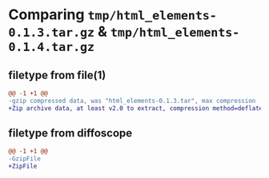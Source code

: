 # Comparing `tmp/html_elements-0.1.3.tar.gz` & `tmp/html_elements-0.1.4.tar.gz`

## filetype from file(1)

```diff
@@ -1 +1 @@
-gzip compressed data, was "html_elements-0.1.3.tar", max compression
+Zip archive data, at least v2.0 to extract, compression method=deflate
```

## filetype from diffoscope

```diff
@@ -1 +1 @@
-GzipFile
+ZipFile
```

